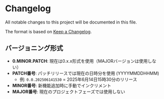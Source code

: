 # Changelog

All notable changes to this project will be documented in this file.

The format is based on [Keep a Changelog](https://keepachangelog.com/en/1.0.0/).

## バージョニング形式

- **0.MINOR.PATCH**: 現在は0.x.x形式を使用（MAJORバージョンは使用しない）
- **PATCH番号**: パッチリリースでは現在の日時分を使用 (YYYYMMDDHHMM)
  - 例: `0.0.202506141530` = 2025年6月14日15時30分のリリース
- **MINOR番号**: 新機能追加時に手動でインクリメント
- **MAJOR番号**: 現在のプロジェクトフェーズでは使用しない

